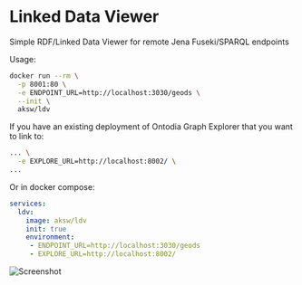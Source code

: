 # Linked Data Viewer

Simple RDF/Linked Data Viewer for remote Jena Fuseki/SPARQL endpoints

Usage:

```sh
docker run --rm \
  -p 8001:80 \
  -e ENDPOINT_URL=http://localhost:3030/geods \
  --init \
  aksw/ldv
```

If you have an existing deployment of Ontodia Graph Explorer that you want to link to:

```sh
... \
  -e EXPLORE_URL=http://localhost:8002/ \  
...
```

Or in docker compose:

```yml
services:
  ldv:
    image: aksw/ldv
    init: true
    environment:
     - ENDPOINT_URL=http://localhost:3030/geods
     - EXPLORE_URL=http://localhost:8002/
```

![Screenshot](https://github.com/AKSW/Linked-Data-Viewer/assets/10867832/b00c17e8-1a2e-4ca9-82df-3be28727da17)
